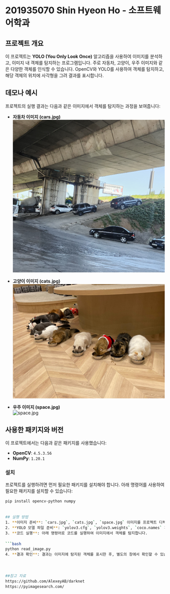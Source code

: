# 201935070 Shin Hyeon Ho - 소프트웨어학과

## 프로젝트 개요
이 프로젝트는 **YOLO (You Only Look Once)** 알고리즘을 사용하여 이미지를 분석하고, 이미지 내 객체를 탐지하는 프로그램입니다. 주로 자동차, 고양이, 우주 이미지와 같은 다양한 객체를 인식할 수 있습니다. OpenCV와 YOLO를 사용하여 객체를 탐지하고, 해당 객체의 위치에 사각형을 그려 결과를 표시합니다.

## 데모나 예시
프로젝트의 실행 결과는 다음과 같은 이미지에서 객체를 탐지하는 과정을 보여줍니다:

- **자동차 이미지 (cars.jpg)**  
  ![cars.jpg](./cars.jpg)

- **고양이 이미지 (cats.jpg)**  
  ![cats.jpg](./cats.jpg)

- **우주 이미지 (space.jpg)**  
  ![space.jpg](./space.jpg)

## 사용한 패키지와 버전
이 프로젝트에서는 다음과 같은 패키지를 사용했습니다:

- **OpenCV**: `4.5.3.56`
- **NumPy**: `1.20.1`

### 설치
프로젝트를 실행하려면 먼저 필요한 패키지를 설치해야 합니다. 아래 명령어를 사용하여 필요한 패키지를 설치할 수 있습니다:

```bash
pip install opencv-python numpy


## 실행 방법
1. **이미지 준비**: `cars.jpg`, `cats.jpg`, `space.jpg` 이미지를 프로젝트 디렉토리에 넣습니다.
2. **YOLO 모델 파일 준비**: `yolov3.cfg`, `yolov3.weights`, `coco.names` 파일을 프로젝트 디렉토리에 준비합니다.
3. **코드 실행**: 아래 명령어로 코드를 실행하여 이미지에서 객체를 탐지합니다.

```bash
python read_image.py
4. **결과 확인**: 결과는 이미지에 탐지된 객체를 표시한 후, 별도의 창에서 확인할 수 있습니다.



##참고 자료
https://github.com/AlexeyAB/darknet
https://pyimagesearch.com/
